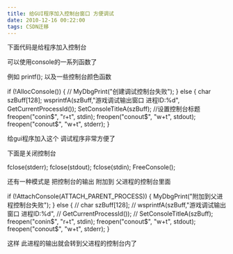 ```yaml
---
title: 给GUI程序加入控制台窗口 方便调试
date: 2010-12-16 00:22:00
tags: CSDN迁移
---
```

   下面代码是给程序加入控制台

 可以使用console的一系列函数了

 例如 printf(); 以及一些控制台颜色函数

 

 if (!AllocConsole()) { // MyDbgPrint("创建调试控制台失败"); } else { char szBuff[128]; wsprintfA(szBuff,"游戏调试输出窗口 进程ID:%d", GetCurrentProcessId()); SetConsoleTitleA(szBuff); //设置控制台标题 freopen("conin$", "r+t", stdin); freopen("conout$", "w+t", stdout); freopen("conout$", "w+t", stderr); } 

 

 给gui程序加入这个 调试程序非常方便了

 下面是关闭控制台

 fclose(stderr); fclose(stdout); fclose(stdin); FreeConsole(); 

 

 

 

 

 还有一种模式是 把控制台的输出 附加到 父进程的控制台里面

 

 if (!AttachConsole(ATTACH_PARENT_PROCESS)) { MyDbgPrint("附加到父进程控制台失败"); } else { // char szBuff[128]; // wsprintfA(szBuff,"游戏调试输出窗口 进程ID:%d", // GetCurrentProcessId()); // SetConsoleTitleA(szBuff); freopen("conin$", "r+t", stdin); freopen("conout$", "w+t", stdout); freopen("conout$", "w+t", stderr); } 

 这样 此进程的输出就会转到父进程的控制台内了 

 

   
 
